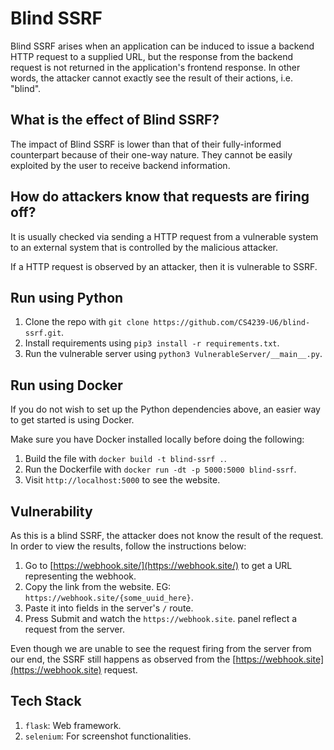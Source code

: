 # Blind SSRF

Blind SSRF arises when an application can be induced to issue a backend HTTP request to a supplied URL,
but the response from the backend request is not returned in the application's frontend response.
In other words, the attacker cannot exactly see the result of their actions, i.e. "blind".

## What is the effect of Blind SSRF?

The impact of Blind SSRF is lower than that of their fully-informed counterpart because of their one-way nature.
They cannot be easily exploited by the user to receive backend information.

## How do attackers know that requests are firing off?

It is usually checked via sending a HTTP request from a vulnerable system to an external system that is controlled by the malicious attacker.

If a HTTP request is observed by an attacker, then it is vulnerable to SSRF.

## Run using Python

1. Clone the repo with `git clone https://github.com/CS4239-U6/blind-ssrf.git`.
1. Install requirements using `pip3 install -r requirements.txt`.
1. Run the vulnerable server using `python3 VulnerableServer/__main__.py`.

## Run using Docker

If you do not wish to set up the Python dependencies above, an easier way to get started is using Docker.

Make sure you have Docker installed locally before doing the following:

1. Build the file with `docker build -t blind-ssrf .`.
1. Run the Dockerfile with `docker run -dt -p 5000:5000 blind-ssrf`.
1. Visit `http://localhost:5000` to see the website.

## Vulnerability

As this is a blind SSRF, the attacker does not know the result of the request. In order to view the results, follow the instructions below:

1. Go to [https://webhook.site/](https://webhook.site/) to get a URL representing the webhook.
1. Copy the link from the website. EG: `https://webhook.site/{some_uuid_here}`.
1. Paste it into fields in the server's `/` route.
1. Press Submit and watch the `https://webhook.site`. panel reflect a request from the server.

Even though we are unable to see the request firing from the server from our end, the SSRF still happens as observed from the [https://webhook.site](https://webhook.site) request.

## Tech Stack

1. `flask`: Web framework.
1. `selenium`: For screenshot functionalities.
